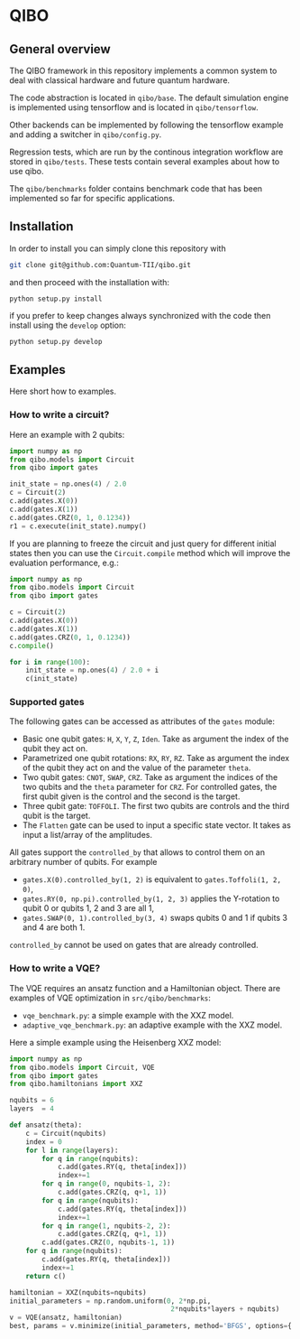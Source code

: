 # QIBO

## General overview

The QIBO framework in this repository implements a
common system to deal with classical hardware and future
quantum hardware.

The code abstraction is located in `qibo/base`.
The default simulation engine is implemented using tensorflow and is located in `qibo/tensorflow`.

Other backends can be implemented by following the tensorflow example and adding a switcher in `qibo/config.py`.

Regression tests, which are run by the continous integration workflow are stored in `qibo/tests`. These tests contain several examples about how to use qibo.

The `qibo/benchmarks` folder contains benchmark code that has been implemented so far for specific applications.

## Installation

In order to install you can simply clone this repository with
```bash
git clone git@github.com:Quantum-TII/qibo.git
```

and then proceed with the installation with:
```
python setup.py install
```
if you prefer to keep changes always synchronized with the code then install using the `develop` option:
```bash
python setup.py develop
```

## Examples

Here short how to examples.

### How to write a circuit?

Here an example with 2 qubits:
```python
import numpy as np
from qibo.models import Circuit
from qibo import gates

init_state = np.ones(4) / 2.0
c = Circuit(2)
c.add(gates.X(0))
c.add(gates.X(1))
c.add(gates.CRZ(0, 1, 0.1234))
r1 = c.execute(init_state).numpy()
```

If you are planning to freeze the circuit and just query for different initial states then you can use the `Circuit.compile` method which will improve the evaluation performance, e.g.:
```python
import numpy as np
from qibo.models import Circuit
from qibo import gates

c = Circuit(2)
c.add(gates.X(0))
c.add(gates.X(1))
c.add(gates.CRZ(0, 1, 0.1234))
c.compile()

for i in range(100):
    init_state = np.ones(4) / 2.0 + i
    c(init_state)
```

### Supported gates

The following gates can be accessed as attributes of the `gates` module:
* Basic one qubit gates: `H`, `X`, `Y`, `Z`, `Iden`. Take as argument the index of the qubit they act on.
* Parametrized one qubit rotations: `RX`, `RY`, `RZ`.  Take as argument the index of the qubit they act on and the value of the parameter `theta`.
* Two qubit gates: `CNOT`, `SWAP`, `CRZ`. Take as argument the indices of the two qubits and the `theta` parameter for `CRZ`. For controlled gates, the first qubit given is the control and the second is the target.
* Three qubit gate: `TOFFOLI`. The first two qubits are controls and the third qubit is the target.
* The `Flatten` gate can be used to input a specific state vector. It takes as input a list/array of the amplitudes.

All gates support the `controlled_by` that allows to control them on an arbitrary number of qubits. For example 
* `gates.X(0).controlled_by(1, 2)` is equivalent to `gates.Toffoli(1, 2, 0)`,
* `gates.RY(0, np.pi).controlled_by(1, 2, 3)` applies the Y-rotation to qubit 0 or qubits 1, 2 and 3 are all 1,
* `gates.SWAP(0, 1).controlled_by(3, 4)` swaps qubits 0 and 1 if qubits 3 and 4 are both 1.

`controlled_by` cannot be used on gates that are already controlled.

### How to write a VQE?

The VQE requires an ansatz function and a Hamiltonian object.
There are examples of VQE optimization in `src/qibo/benchmarks`:
- `vqe_benchmark.py`: a simple example with the XXZ model.
- `adaptive_vqe_benchmark.py`: an adaptive example with the XXZ model.

Here a simple example using the Heisenberg XXZ model:
```python
import numpy as np
from qibo.models import Circuit, VQE
from qibo import gates
from qibo.hamiltonians import XXZ

nqubits = 6
layers  = 4

def ansatz(theta):
    c = Circuit(nqubits)
    index = 0
    for l in range(layers):
        for q in range(nqubits):
            c.add(gates.RY(q, theta[index]))
            index+=1
        for q in range(0, nqubits-1, 2):
            c.add(gates.CRZ(q, q+1, 1))
        for q in range(nqubits):
            c.add(gates.RY(q, theta[index]))
            index+=1
        for q in range(1, nqubits-2, 2):
            c.add(gates.CRZ(q, q+1, 1))
        c.add(gates.CRZ(0, nqubits-1, 1))
    for q in range(nqubits):
        c.add(gates.RY(q, theta[index]))
        index+=1
    return c()

hamiltonian = XXZ(nqubits=nqubits)
initial_parameters = np.random.uniform(0, 2*np.pi,
                                        2*nqubits*layers + nqubits)
v = VQE(ansatz, hamiltonian)
best, params = v.minimize(initial_parameters, method='BFGS', options={'maxiter': 1})

```
